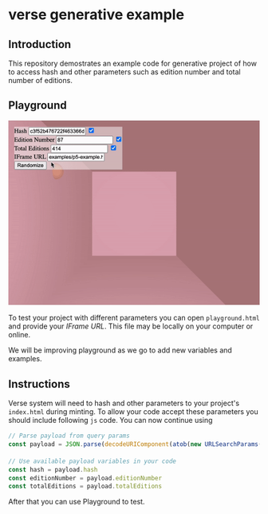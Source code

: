 # verse generative example

## Introduction

This repository demostrates an example code for generative project of how to access hash and other parameters such as edition number and total number of editions.

## Playground

![alt text](docs/assets/playground-demo.gif "Title")

To test your project with different parameters you can open `playground.html` and provide your *IFrame URL*. This file may be locally on your computer or online.

We will be improving playground as we go to add new variables and examples.

## Instructions

Verse system will need to hash and other parameters to your project's  
`index.html` during minting. To allow your code accept these parameters you should include following `js` code. You can now continue using

```js
// Parse payload from query params
const payload = JSON.parse(decodeURIComponent(atob(new URLSearchParams(window.location.search).get("payload") || "")))

// Use available payload variables in your code
const hash = payload.hash
const editionNumber = payload.editionNumber
const totalEditions = payload.totalEditions
```

After that you can use Playground to test.